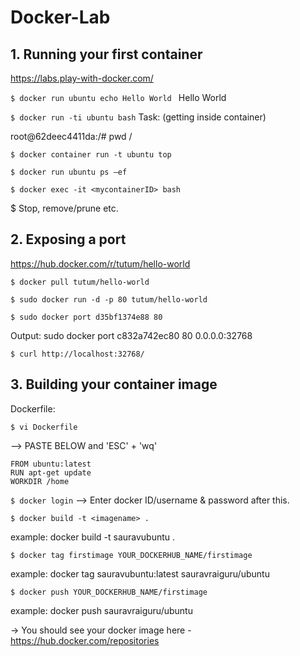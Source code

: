 # Docker-Lab

## 1. Running your first container
https://labs.play-with-docker.com/

`$ docker run ubuntu echo Hello World `
Hello World

`$ docker run -ti ubuntu bash`
Task: (getting inside container)

root@62deec4411da:/# pwd
/

`$ docker container run -t ubuntu top `

`$ docker run ubuntu ps –ef`

`$ docker exec -it <mycontainerID> bash`

$ Stop, remove/prune etc.



## 2. Exposing a port
https://hub.docker.com/r/tutum/hello-world

`$ docker pull tutum/hello-world `

`$ sudo docker run -d -p 80 tutum/hello-world`

`$ sudo docker port d35bf1374e88 80 `

Output: sudo docker port c832a742ec80 80
0.0.0.0:32768

`$ curl http://localhost:32768/`

## 3. Building your container image

Dockerfile:

`$ vi Dockerfile`

--> PASTE BELOW and 'ESC' + 'wq'

```
FROM ubuntu:latest
RUN apt-get update
WORKDIR /home
```


`$ docker login`
--> Enter docker ID/username & password after this.

`$ docker build -t <imagename> .`

example: docker build -t sauravubuntu .

`$ docker tag firstimage YOUR_DOCKERHUB_NAME/firstimage`

example: docker tag sauravubuntu:latest sauravraiguru/ubuntu

`$ docker push YOUR_DOCKERHUB_NAME/firstimage`

example: docker push sauravraiguru/ubuntu

-> You should see your docker image here - https://hub.docker.com/repositories
